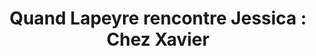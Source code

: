 ---
  template: 0
  type: "0"
  titre: "Quand Lapeyre rencontre Jessica : Chez Xavier"
  titreMEA: "Quand Lapeyre rencontre Jessica : Chez Xavier"
  surTitre: "Suivez-nous sur les réseaux sociaux !"
  tempsLecture: "2 min"
  libelleType: "Article"
  url: "/c/magazine/inspirations-tendances/quand-lapeyre-rencontre-jessica-amenager-une-petite-surface-chez-xavier"
  thematiques: "Déco"
  piecesHabitation: "Chambre,Cuisine,Salle de bain,Bureau"
  produits: "Meuble de cuisine,Placard et rangement"
  sujets: ""
  tags: "tendance"
  visuelMea: 
    url: "/img/contrib/2e0a2549ba20ba83/reseauxsociaux_grid.jpg"
    alt: "reseauxsociaux_grid"
  visuelDesktop: 
    url: "/img/contrib/2ecf85be5b60020b/reseauxsociaux_desktop_3.jpg"
    alt: "reseauxsociaux_desktop_3"
  visuelMobile: 
    url: "/img/contrib/2e0a2549ba20ba8c/reseauxsociaux_mobile_2.jpg"
    alt: "reseauxsociaux_mobile_2"
  title: "Quand Lapeyre rencontre Jessica : Chez Xavier"
  permalink: "articles//c/magazine/inspirations-tendances/quand-lapeyre-rencontre-jessica-amenager-une-petite-surface-chez-xavier"
  layout: "post"
  lang: "fr-fr"
---